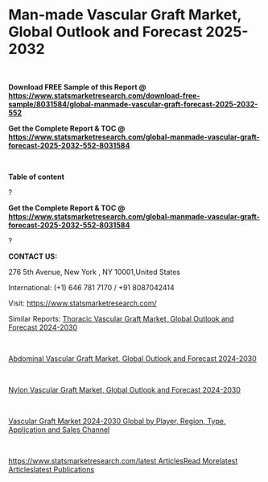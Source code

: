 <h1>Man-made Vascular Graft Market, Global Outlook and Forecast 2025-2032</h1><br/><p><strong>Download FREE Sample of this Report @ <a href="https://www.statsmarketresearch.com/download-free-sample/8031584/global-manmade-vascular-graft-forecast-2025-2032-552">https://www.statsmarketresearch.com/download-free-sample/8031584/global-manmade-vascular-graft-forecast-2025-2032-552</a></strong></p>
 
 
 
 <div><b>Get the Complete Report & TOC @ <a href="https://www.statsmarketresearch.com/global-manmade-vascular-graft-forecast-2025-2032-552-8031584">https://www.statsmarketresearch.com/global-manmade-vascular-graft-forecast-2025-2032-552-8031584</a></b></div>
 
 
 
 <p><br />
 
 <b>Table of content</b></p>
 
 
 
 <p>? </p>
 
 
 
 <div><b>Get the Complete Report & TOC @ <a href="https://www.statsmarketresearch.com/global-manmade-vascular-graft-forecast-2025-2032-552-8031584">https://www.statsmarketresearch.com/global-manmade-vascular-graft-forecast-2025-2032-552-8031584</a></b></div>
 
 
 
 <p>? </p>
 
 
 
 <p><b>CONTACT US:</b><br />
 
 276 5th Avenue, New York , NY 10001,United States<br />
 
 International: (+1) 646 781 7170 / +91 8087042414<br />
 
 Visit: <a href="https://www.statsmarketresearch.com/">https://www.statsmarketresearch.com/</a><br />
 
 Similar Reports: <a href="https://www.statsmarketresearch.com/global-manmade-vascular-graft-forecast-2025-2032-552-8031584">Thoracic Vascular Graft Market, Global Outlook and Forecast 2024-2030</a><br />
 
 <br />
 
 <a href="https://www.statsmarketresearch.com/global-manmade-vascular-graft-forecast-2025-2032-552-8031584">Abdominal Vascular Graft Market, Global Outlook and Forecast 2024-2030</a><br />
 
 <br />
 
 <a href="https://www.statsmarketresearch.com/global-manmade-vascular-graft-forecast-2025-2032-552-8031584">Nylon Vascular Graft Market, Global Outlook and Forecast 2024-2030</a><br />
 
 <br />
 
 <a href="https://www.statsmarketresearch.com/global-manmade-vascular-graft-forecast-2025-2032-552-8031584">Vascular Graft Market 2024-2030 Global by Player, Region, Type, Application and Sales Channel</a><br />
 
 <br />
 
 <a href="https://gyeongbokgung.com">https://www.statsmarketresearch.com/</a><a href="https://hallyeomaritime.com">latest Articles</a><a href="https://jingwansa.com">Read More</a><a href="https://nguoiviet.jp/">latest Articles</a><a href="https://www.intelmarketresearch.com/">latest Publications</a></p>